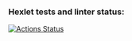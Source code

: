 ### Hexlet tests and linter status:
[![Actions Status](https://github.com/wokrik/frontend-project-44/workflows/hexlet-check/badge.svg)](https://github.com/wokrik/frontend-project-44/actions)